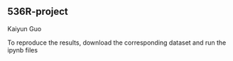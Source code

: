 ## 536R-project

Kaiyun Guo

To reproduce the results, download the corresponding dataset and run the ipynb files
